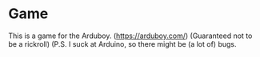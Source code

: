 # Game
This is a game for the Arduboy. (https://arduboy.com/) (Guaranteed not to be a rickroll)
(P.S. I suck at Arduino, so there might be (a lot of) bugs.
